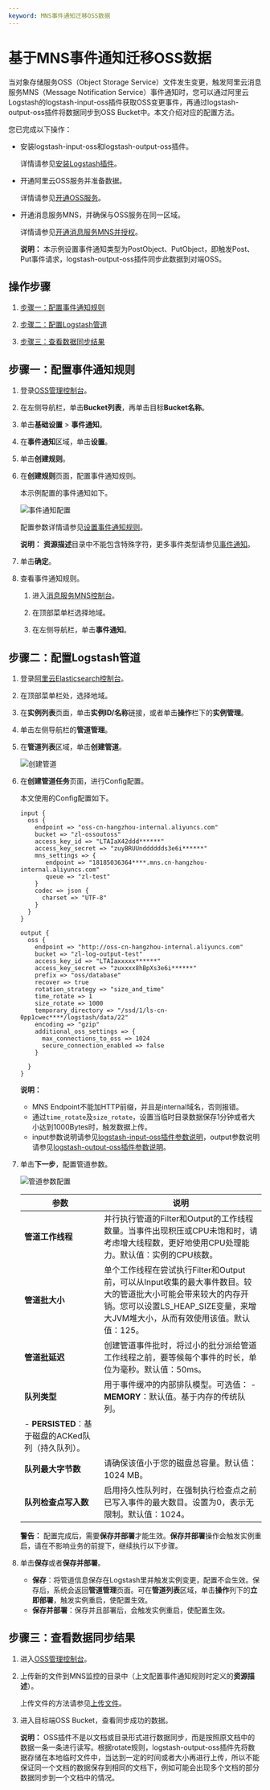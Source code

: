 ```yaml
---
keyword: MNS事件通知迁移OSS数据
---
```


# 基于MNS事件通知迁移OSS数据

当对象存储服务OSS（Object Storage Service）文件发生变更，触发阿里云消息服务MNS（Message Notification Service）事件通知时，您可以通过阿里云Logstash的logstash-input-oss插件获取OSS变更事件，再通过logstash-output-oss插件将数据同步到OSS Bucket中。本文介绍对应的配置方法。

您已完成以下操作：

-   安装logstash-input-oss和logstash-output-oss插件。

    详情请参见[安装Logstash插件](/cn.zh-CN/Logstash/插件配置/安装Logstash插件.md)。

-   开通阿里云OSS服务并准备数据。

    详情请参见[开通OSS服务](/cn.zh-CN/控制台用户指南/开通OSS服务.md)。

-   开通消息服务MNS，并确保与OSS服务在同一区域。

    详情请参见[开通消息服务MNS并授权]()。

    **说明：** 本示例设置事件通知类型为PostObject、PutObject，即触发Post、Put事件请求，logstash-output-oss插件同步此数据到对端OSS。


## 操作步骤

1.  [步骤一：配置事件通知规则](#section_b2m_3nv_lx2)

2.  [步骤二：配置Logstash管道](#section_osl_yhi_m6t)

3.  [步骤三：查看数据同步结果](#section_00c_cjj_xmm)


## 步骤一：配置事件通知规则

1.  登录[OSS管理控制台](https://oss.console.aliyun.com/)。

2.  在左侧导航栏，单击**Bucket列表**，再单击目标**Bucket名称**。

3.  单击**基础设置** \> **事件通知**。

4.  在**事件通知**区域，单击**设置**。

5.  单击**创建规则**。

6.  在**创建规则**页面，配置事件通知规则。

    本示例配置的事件通知如下。

    ![事件通知配置](https://static-aliyun-doc.oss-accelerate.aliyuncs.com/assets/img/zh-CN/2312659951/p74523.png)

    配置参数详情请参见[设置事件通知规则](/cn.zh-CN/控制台用户指南/存储空间管理/基础设置/设置事件通知规则.md)。

    **说明：** **资源描述**目录中不能包含特殊字符，更多事件类型请参见[事件通知](/cn.zh-CN/开发指南/事件通知.md)。

7.  单击**确定**。

8.  查看事件通知规则。

    1.  进入[消息服务MNS控制台](https://mns.console.aliyun.com/#/?regionId=cn-hangzhou)。

    2.  在顶部菜单栏选择地域。

    3.  在左侧导航栏，单击**事件通知**。


## 步骤二：配置Logstash管道

1.  登录[阿里云Elasticsearch控制台](https://elasticsearch.console.aliyun.com/#/home)。

2.  在顶部菜单栏处，选择地域。

3.  在**实例列表**页面，单击**实例ID/名称**链接，或者单击**操作**栏下的**实例管理**。

4.  单击左侧导航栏的**管道管理**。

5.  在**管道列表**区域，单击**创建管道**。

    ![创建管道](https://static-aliyun-doc.oss-accelerate.aliyuncs.com/assets/img/zh-CN/2312659951/p95025.png)

6.  在**创建管道任务**页面，进行Config配置。

    本文使用的Config配置如下。

    ```
    input {
      oss {
        endpoint => "oss-cn-hangzhou-internal.aliyuncs.com"
        bucket => "zl-ossoutoss"
        access_key_id => "LTAIaX42ddd******"
        access_key_secret => "zuyBRUUndddddds3e6i******"
        mns_settings => {
           endpoint => "18185036364****.mns.cn-hangzhou-internal.aliyuncs.com"
           queue => "zl-test"
        }
        codec => json {
          charset => "UTF-8"
        }
      }
    }
    
    output {
      oss {
        endpoint => "http://oss-cn-hangzhou-internal.aliyuncs.com"              
        bucket => "zl-log-output-test"                          
        access_key_id => "LTAIaxxxxx******"                 
        access_key_secret => "zuxxxx8hBpXs3e6i******"         
        prefix => "oss/database"                         
        recover => true                                      
        rotation_strategy => "size_and_time"                  
        time_rotate => 1                                     
        size_rotate => 1000
        temporary_directory => "/ssd/1/ls-cn-0pp1cwec****/logstash/data/22"                            
        encoding => "gzip"                                 
        additional_oss_settings => {
          max_connections_to_oss => 1024                      
          secure_connection_enabled => false                  
        }
    
      }
    }
    ```

    **说明：**

    -   MNS Endpoint不能加HTTP前缀，并且是internal域名，否则报错。
    -   通过`time_rotate`及`size_rotate`，设置当临时目录数据保存1分钟或者大小达到1000Bytes时，触发数据上传。
    -   input参数说明请参见[logstash-input-oss插件参数说明](/cn.zh-CN/Logstash/插件配置/logstash-input-oss插件使用说明.md)，output参数说明请参见[logstash-output-oss插件参数说明](/cn.zh-CN/Logstash/插件配置/logstash-output-oss插件使用说明.md)。
7.  单击**下一步**，配置管道参数。

    ![管道参数配置](https://static-aliyun-doc.oss-accelerate.aliyuncs.com/assets/img/zh-CN/2312659951/p67293.png)

    |参数|说明|
    |--|--|
    |**管道工作线程**|并行执行管道的Filter和Output的工作线程数量。当事件出现积压或CPU未饱和时，请考虑增大线程数，更好地使用CPU处理能力。默认值：实例的CPU核数。|
    |**管道批大小**|单个工作线程在尝试执行Filter和Output前，可以从Input收集的最大事件数目。较大的管道批大小可能会带来较大的内存开销。您可以设置LS\_HEAP\_SIZE变量，来增大JVM堆大小，从而有效使用该值。默认值：125。|
    |**管道批延迟**|创建管道事件批时，将过小的批分派给管道工作线程之前，要等候每个事件的时长，单位为毫秒。默认值：50ms。|
    |**队列类型**|用于事件缓冲的内部排队模型。可选值：     -   **MEMORY**：默认值。基于内存的传统队列。
    -   **PERSISTED**：基于磁盘的ACKed队列（持久队列）。 |
    |**队列最大字节数**|请确保该值小于您的磁盘总容量。默认值：1024 MB。|
    |**队列检查点写入数**|启用持久性队列时，在强制执行检查点之前已写入事件的最大数目。设置为0，表示无限制。默认值：1024。|

    **警告：** 配置完成后，需要**保存并部署**才能生效。**保存并部署**操作会触发实例重启，请在不影响业务的前提下，继续执行以下步骤。

8.  单击**保存**或者**保存并部署**。

    -   **保存**：将管道信息保存在Logstash里并触发实例变更，配置不会生效。保存后，系统会返回**管道管理**页面。可在**管道列表**区域，单击**操作**列下的**立即部署**，触发实例重启，使配置生效。
    -   **保存并部署**：保存并且部署后，会触发实例重启，使配置生效。

## 步骤三：查看数据同步结果

1.  进入[OSS管理控制台](https://oss.console.aliyun.com/)。

2.  上传新的文件到MNS监控的目录中（上文配置事件通知规则时定义的**资源描述**）。

    上传文件的方法请参见[上传文件](/cn.zh-CN/快速入门/控制台快速入门/上传文件.md)。

3.  进入目标端OSS Bucket，查看同步成功的数据。

    **说明：** OSS插件不是以文档或目录形式进行数据同步，而是按照原文档中的数据一条一条进行读写。根据rotate规则，logstash-output-oss插件先将数据存储在本地临时文件中，当达到一定的时间或者大小再进行上传，所以不能保证同一个文档的数据保存到相同的文档下，例如可能会出现多个文档的部分数据同步到一个文档中的情况。


